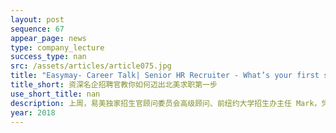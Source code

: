 ```yaml
---
layout: post
sequence: 67
appear_page: news  
type: company_lecture
success_type: nan
src: /assets/articles/article075.jpg
title: "Easymay- Career Talk| Senior HR Recruiter - What’s your first step in seeking a job in the U.S."
title_short: 资深名企招聘官教你如何迈出北美求职第一步
use_short_title: nan
description: 上周，易美独家招生官顾问委员会高级顾问、前纽约大学招生办主任 Mark，凭借10年名校招生办工作经验，深度解析名校录取“潜规则”，为学子们指明成为名校合格申请者的必要条件与提升方法。
year: 2018
---
```


